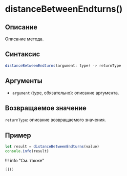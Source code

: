 # distanceBetweenEndturns()

## Описание
Описание метода.

## Синтаксис
```javascript
distanceBetweenEndturns(argument: type) -> returnType
```

## Аргументы
- `argument` (type, обязательно): описание аргумента.

## Возвращаемое значение
`returnType`: описание возвращаемого значения.

## Пример
```javascript linenums="1"
let result = distanceBetweenEndturns(value)
console.info(result)
```

!!! info "См. также"

    []()

